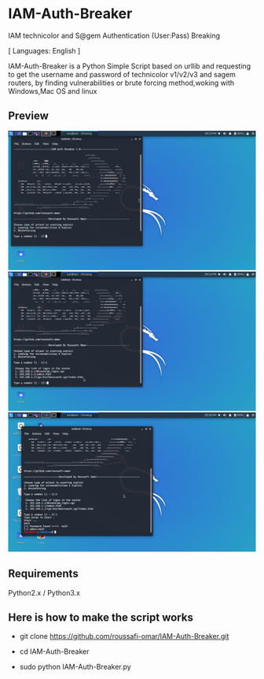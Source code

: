 # IAM-Auth-Breaker
IAM technicolor and S@gem Authentication (User:Pass) Breaking

[ Languages: English ]

IAM-Auth-Breaker is a Python Simple Script based on urllib and requesting to get the username and password of technicolor v1/v2/v3 and sagem routers, by finding vulnerabilities or brute forcing method,woking with Windows,Mac OS and linux

## Preview

![1](/preview/1.png)
![2](/preview/2.png)
![3](/preview/3.png)

## Requirements
Python2.x / Python3.x

## Here is how to make the script works

- git clone https://github.com/roussafi-omar/IAM-Auth-Breaker.git

- cd IAM-Auth-Breaker

- sudo python IAM-Auth-Breaker.py
